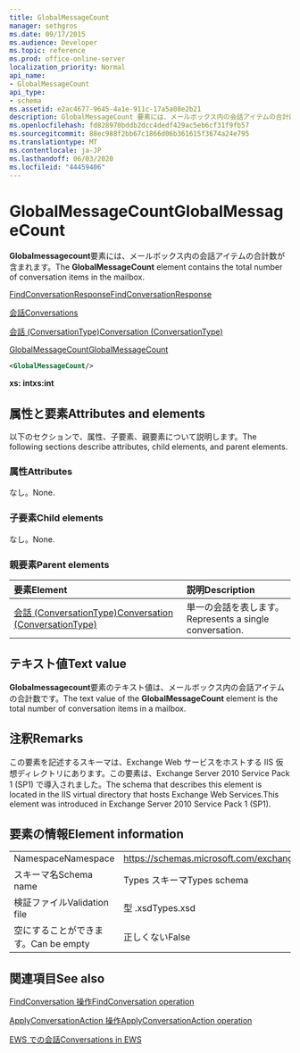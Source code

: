 ```yaml
---
title: GlobalMessageCount
manager: sethgros
ms.date: 09/17/2015
ms.audience: Developer
ms.topic: reference
ms.prod: office-online-server
localization_priority: Normal
api_name:
- GlobalMessageCount
api_type:
- schema
ms.assetid: e2ac4677-9645-4a1e-911c-17a5a08e2b21
description: GlobalMessageCount 要素には、メールボックス内の会話アイテムの合計数が含まれます。
ms.openlocfilehash: fd828970bddb2dcc4dedf429ac5eb6cf31f9fb57
ms.sourcegitcommit: 88ec988f2bb67c1866d06b361615f3674a24e795
ms.translationtype: MT
ms.contentlocale: ja-JP
ms.lasthandoff: 06/03/2020
ms.locfileid: "44459406"
---
```

# <a name="globalmessagecount"></a><span data-ttu-id="d7537-103">GlobalMessageCount</span><span class="sxs-lookup"><span data-stu-id="d7537-103">GlobalMessageCount</span></span>

<span data-ttu-id="d7537-104">**Globalmessagecount**要素には、メールボックス内の会話アイテムの合計数が含まれます。</span><span class="sxs-lookup"><span data-stu-id="d7537-104">The **GlobalMessageCount** element contains the total number of conversation items in the mailbox.</span></span> 
  
[<span data-ttu-id="d7537-105">FindConversationResponse</span><span class="sxs-lookup"><span data-stu-id="d7537-105">FindConversationResponse</span></span>](findconversationresponse.md)
  
[<span data-ttu-id="d7537-106">会話</span><span class="sxs-lookup"><span data-stu-id="d7537-106">Conversations</span></span>](conversations-ex15websvcsotherref.md)
  
[<span data-ttu-id="d7537-107">会話 (ConversationType)</span><span class="sxs-lookup"><span data-stu-id="d7537-107">Conversation (ConversationType)</span></span>](conversation-conversationtype.md)
  
[<span data-ttu-id="d7537-108">GlobalMessageCount</span><span class="sxs-lookup"><span data-stu-id="d7537-108">GlobalMessageCount</span></span>](globalmessagecount.md)
  
```XML
<GlobalMessageCount/>
```

 <span data-ttu-id="d7537-109">**xs: int**</span><span class="sxs-lookup"><span data-stu-id="d7537-109">**xs:int**</span></span>
## <a name="attributes-and-elements"></a><span data-ttu-id="d7537-110">属性と要素</span><span class="sxs-lookup"><span data-stu-id="d7537-110">Attributes and elements</span></span>

<span data-ttu-id="d7537-111">以下のセクションで、属性、子要素、親要素について説明します。</span><span class="sxs-lookup"><span data-stu-id="d7537-111">The following sections describe attributes, child elements, and parent elements.</span></span>
  
### <a name="attributes"></a><span data-ttu-id="d7537-112">属性</span><span class="sxs-lookup"><span data-stu-id="d7537-112">Attributes</span></span>

<span data-ttu-id="d7537-113">なし。</span><span class="sxs-lookup"><span data-stu-id="d7537-113">None.</span></span>
  
### <a name="child-elements"></a><span data-ttu-id="d7537-114">子要素</span><span class="sxs-lookup"><span data-stu-id="d7537-114">Child elements</span></span>

<span data-ttu-id="d7537-115">なし。</span><span class="sxs-lookup"><span data-stu-id="d7537-115">None.</span></span>
  
### <a name="parent-elements"></a><span data-ttu-id="d7537-116">親要素</span><span class="sxs-lookup"><span data-stu-id="d7537-116">Parent elements</span></span>

|<span data-ttu-id="d7537-117">**要素**</span><span class="sxs-lookup"><span data-stu-id="d7537-117">**Element**</span></span>|<span data-ttu-id="d7537-118">**説明**</span><span class="sxs-lookup"><span data-stu-id="d7537-118">**Description**</span></span>|
|:-----|:-----|
|[<span data-ttu-id="d7537-119">会話 (ConversationType)</span><span class="sxs-lookup"><span data-stu-id="d7537-119">Conversation (ConversationType)</span></span>](conversation-conversationtype.md) <br/> |<span data-ttu-id="d7537-120">単一の会話を表します。</span><span class="sxs-lookup"><span data-stu-id="d7537-120">Represents a single conversation.</span></span>  <br/> |
   
## <a name="text-value"></a><span data-ttu-id="d7537-121">テキスト値</span><span class="sxs-lookup"><span data-stu-id="d7537-121">Text value</span></span>

<span data-ttu-id="d7537-122">**Globalmessagecount**要素のテキスト値は、メールボックス内の会話アイテムの合計数です。</span><span class="sxs-lookup"><span data-stu-id="d7537-122">The text value of the **GlobalMessageCount** element is the total number of conversation items in a mailbox.</span></span> 
  
## <a name="remarks"></a><span data-ttu-id="d7537-123">注釈</span><span class="sxs-lookup"><span data-stu-id="d7537-123">Remarks</span></span>

<span data-ttu-id="d7537-124">この要素を記述するスキーマは、Exchange Web サービスをホストする IIS 仮想ディレクトリにあります。この要素は、Exchange Server 2010 Service Pack 1 (SP1) で導入されました。</span><span class="sxs-lookup"><span data-stu-id="d7537-124">The schema that describes this element is located in the IIS virtual directory that hosts Exchange Web Services.This element was introduced in Exchange Server 2010 Service Pack 1 (SP1).</span></span>
  
## <a name="element-information"></a><span data-ttu-id="d7537-125">要素の情報</span><span class="sxs-lookup"><span data-stu-id="d7537-125">Element information</span></span>

|||
|:-----|:-----|
|<span data-ttu-id="d7537-126">Namespace</span><span class="sxs-lookup"><span data-stu-id="d7537-126">Namespace</span></span>  <br/> |https://schemas.microsoft.com/exchange/services/2006/types  <br/> |
|<span data-ttu-id="d7537-127">スキーマ名</span><span class="sxs-lookup"><span data-stu-id="d7537-127">Schema name</span></span>  <br/> |<span data-ttu-id="d7537-128">Types スキーマ</span><span class="sxs-lookup"><span data-stu-id="d7537-128">Types schema</span></span>  <br/> |
|<span data-ttu-id="d7537-129">検証ファイル</span><span class="sxs-lookup"><span data-stu-id="d7537-129">Validation file</span></span>  <br/> |<span data-ttu-id="d7537-130">型 .xsd</span><span class="sxs-lookup"><span data-stu-id="d7537-130">Types.xsd</span></span>  <br/> |
|<span data-ttu-id="d7537-131">空にすることができます。</span><span class="sxs-lookup"><span data-stu-id="d7537-131">Can be empty</span></span>  <br/> |<span data-ttu-id="d7537-132">正しくない</span><span class="sxs-lookup"><span data-stu-id="d7537-132">False</span></span>  <br/> |
   
## <a name="see-also"></a><span data-ttu-id="d7537-133">関連項目</span><span class="sxs-lookup"><span data-stu-id="d7537-133">See also</span></span>



[<span data-ttu-id="d7537-134">FindConversation 操作</span><span class="sxs-lookup"><span data-stu-id="d7537-134">FindConversation operation</span></span>](findconversation-operation.md)
  
[<span data-ttu-id="d7537-135">ApplyConversationAction 操作</span><span class="sxs-lookup"><span data-stu-id="d7537-135">ApplyConversationAction operation</span></span>](applyconversationaction-operation.md)


[<span data-ttu-id="d7537-136">EWS での会話</span><span class="sxs-lookup"><span data-stu-id="d7537-136">Conversations in EWS</span></span>](https://msdn.microsoft.com/library/91e64629-db6c-4c94-9dcb-d386232e8467%28Office.15%29.aspx)

